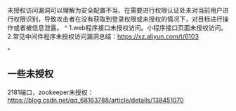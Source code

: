 
未授权访问漏洞可以理解为安全配置不当、在需要进行权限认证处未对当前用户进行权限识别，导致攻击者在没有获取到登录权限或未授权的情况下，对目标进行操作或者被信息泄露。
^
1.web程序接口未授权访问。小程序接口页面未授权访问。
2.常见中间件程序未授权访问漏洞总结：<https://xz.aliyun.com/t/6103>

^
## **一些未授权**

2181端口，zookeeper未授权：
<https://blog.csdn.net/qq_68163788/article/details/138451070>